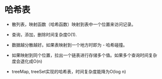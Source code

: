 # 哈希表
- 散列表，映射函数（哈希函数）映射到表中一个位置来访问记录。
- 查询，添加，删除时间复杂度O(1).

- 数据越分散越好。如果表映射到一个地方时即为 - 哈希碰撞。
- 如果映射到同个位置，拉出一个链表进行存储多个值。如果多个查询时间复杂度会退化成O(n)

- treeMap, treeSet实现的哈希表，时间复杂度能降为O(log n)
